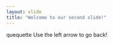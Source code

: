```yaml
---
layout: slide
title: "Welcome to our second slide!"
---
```

quequette
Use the left arrow to go back!
